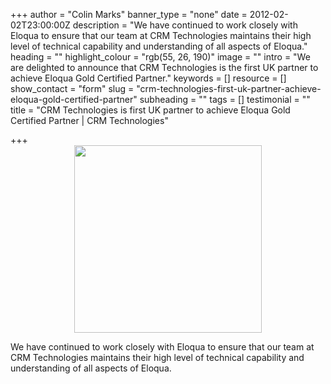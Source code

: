 +++
author = "Colin Marks"
banner_type = "none"
date = 2012-02-02T23:00:00Z
description = "We have continued to work closely with Eloqua to ensure that our team at CRM Technologies maintains their high level of technical capability and understanding of all aspects of Eloqua."
heading = ""
highlight_colour = "rgb(55, 26, 190)"
image = ""
intro = "We are delighted to announce that CRM Technologies is the first UK partner to achieve Eloqua Gold Certified Partner."
keywords = []
resource = []
show_contact = "form"
slug = "crm-technologies-first-uk-partner-achieve-eloqua-gold-certified-partner"
subheading = ""
tags = []
testimonial = ""
title = "CRM Technologies is first UK partner to achieve Eloqua Gold Certified Partner | CRM Technologies"

+++
<img style="display: block; margin-left: auto; margin-right: auto;" src="/sites/default/files/Eloqua-Badges_Partner_Gold-300x300.jpg" alt="" width="300" height="300">

We have continued to work closely with Eloqua to ensure that our team at CRM Technologies maintains their high level of technical capability and understanding of all aspects of Eloqua.